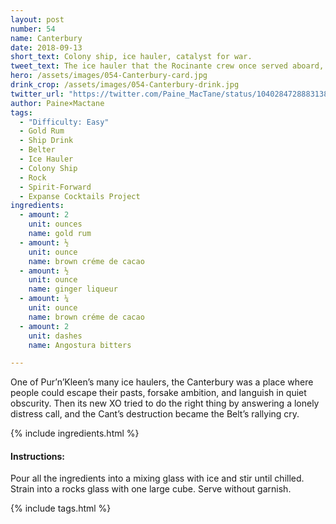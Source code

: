 ```yaml
---
layout: post
number: 54
name: Canterbury
date: 2018-09-13
short_text: Colony ship, ice hauler, catalyst for war. 
tweet_text: The ice hauler that the Rocinante crew once served aboard, each for their own reasons, before it was destroyed as part of Protogen's gambit to drive the Solar System into war.
hero: /assets/images/054-Canterbury-card.jpg
drink_crop: /assets/images/054-Canterbury-drink.jpg
twitter_url: "https://twitter.com/Paine_MacTane/status/1040284728883138561"
author: Paine×Mactane
tags:
  - "Difficulty: Easy"
  - Gold Rum
  - Ship Drink
  - Belter
  - Ice Hauler
  - Colony Ship
  - Rock
  - Spirit-Forward
  - Expanse Cocktails Project
ingredients:
  - amount: 2
    unit: ounces
    name: gold rum
  - amount: ½
    unit: ounce
    name: brown créme de cacao
  - amount: ½
    unit: ounce
    name: ginger liqueur
  - amount: ¼
    unit: ounce
    name: brown créme de cacao
  - amount: 2
    unit: dashes
    name: Angostura bitters

---
```


One of Pur’n’Kleen’s many ice haulers, the Canterbury was a place where people could escape their pasts, forsake ambition, and languish in quiet obscurity. Then its new XO tried to do the right thing by answering a lonely distress call, and the Cant’s destruction became the Belt’s rallying cry.

{% include ingredients.html %}

#### Instructions:

Pour all the ingredients into a mixing glass with ice and stir until chilled. Strain into a rocks glass with one large cube. Serve without garnish.

{% include tags.html %}

